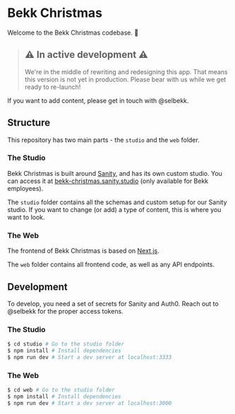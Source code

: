 # Bekk Christmas

Welcome to the Bekk Christmas codebase. :santa:

> ## :warning: In active development :warning:
>
> We're in the middle of rewriting and redesigning this app. That means this version is not yet in production. Please bear with us while we get ready to re-launch!

If you want to add content, please get in touch with @selbekk.

## Structure

This repository has two main parts - the `studio` and the `web` folder.

### The Studio

Bekk Christmas is built around [Sanity](https://sanity.io), and has its own custom studio. You can access it at [bekk-christmas.sanity.studio](https://bekk-christmas.sanity.studio) (only available for Bekk employees).

The `studio` folder contains all the schemas and custom setup for our Sanity studio. If you want to change (or add) a type of content, this is where you want to look.

### The Web

The frontend of Bekk Christmas is based on [Next.js](https://nextjs.org).

The `web` folder contains all frontend code, as well as any API endpoints.

## Development

To develop, you need a set of secrets for Sanity and Auth0.
Reach out to @selbekk for the proper access tokens.

### The Studio

```bash
$ cd studio # Go to the studio folder
$ npm install # Install dependencies
$ npm run dev # Start a dev server at localhost:3333
```

### The Web

```bash
$ cd web # Go to the studio folder
$ npm install # Install dependencies
$ npm run dev # Start a dev server at localhost:3000
```
